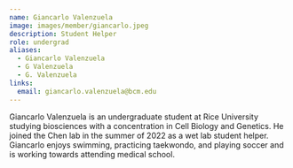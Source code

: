 ```yaml
---
name: Giancarlo Valenzuela
image: images/member/giancarlo.jpeg
description: Student Helper
role: undergrad
aliases:
  - Giancarlo Valenzuela
  - G Valenzuela
  - G. Valenzuela
links:
  email: giancarlo.valenzuela@bcm.edu
---
```


Giancarlo Valenzuela is an undergraduate student at Rice University studying biosciences with a concentration in Cell Biology and Genetics. He joined the Chen lab in the summer of 2022 as a wet lab student helper. Giancarlo enjoys swimming, practicing taekwondo, and playing soccer and is working towards attending medical school.
